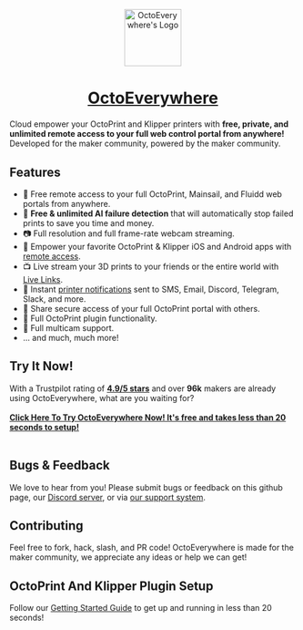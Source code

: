 <p align="center"><img src="https://octoeverywhere.com/img/logo.png" alt="OctoEverywhere's Logo" style="width:100px" /></p>
<h1 align="center" style="margin-bottom:20px"><a href="https://octoeverywhere.com/?source=github_readme">OctoEverywhere</a></h1>

Cloud empower your OctoPrint and Klipper printers with **free, private, and unlimited remote access to your full web control portal from anywhere!** Developed for the maker community, powered by the maker community.

## Features

- 🚀 Free remote access to your full OctoPrint, Mainsail, and Fluidd web portals from anywhere.
- 🤖 **Free & unlimited AI failure detection** that will automatically stop failed prints to save you time and money.
- 📷 Full resolution and full frame-rate webcam streaming.
- 📱 Empower your favorite OctoPrint & Klipper iOS and Android apps with [remote access](https://octoeverywhere.com/appsetup?source=github_readme).
- 📺 Live stream your 3D prints to your friends or the entire world with [Live Links](https://octoeverywhere.com/live?source=github_readme).
- 🔔 Instant [printer notifications](https://octoeverywhere.com/notifications?source=github_readme) sent to SMS, Email, Discord, Telegram, Slack, and more.
- 🔗 Share secure access of your full OctoPrint portal with others.
- 💪 Full OctoPrint plugin functionality.
- 🤹 Full multicam support.
- ... and much, much more!

## Try It Now!

With a Trustpilot rating of **[4.9/5 stars](https://www.trustpilot.com/review/octoeverywhere.com)** and over **96k** makers are already using OctoEverywhere, what are you waiting for?
<br/>
<br/>
**[Click Here To Try OctoEverywhere Now! It's free and takes less than 20 seconds to setup!](https://octoeverywhere.com/getstarted?source=github_plugin_repo)**
<br/>
<br/>

## Bugs & Feedback

We love to hear from you! Please submit bugs or feedback on this github page, our [Discord server](https://discord.gg/v3qbxPee4E), or via [our support system](https://octoeverywhere.com/support).

## Contributing

Feel free to fork, hack, slash, and PR code! OctoEverywhere is made for the maker community, we appreciate any ideas or help we can get!

## OctoPrint And Klipper Plugin Setup

Follow our [Getting Started Guide](https://octoeverywhere.com/getstarted?source=github_plugin_repo) to get up and running in less than 20 seconds!